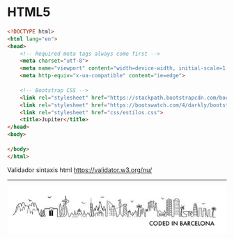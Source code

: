 # HTML5

```html
<!DOCTYPE html>
<html lang="en">  
<head>
    <!-- Required meta tags always come first -->
    <meta charset="utf-8">
    <meta name="viewport" content="width=device-width, initial-scale=1, shrink-to-fit=no">
    <meta http-equiv="x-ua-compatible" content="ie=edge">
    
    <!-- Bootstrap CSS -->
    <link rel="stylesheet" href="https://stackpath.bootstrapcdn.com/bootstrap/4.4.1/css/bootstrap.min.css" integrity="sha384-Vkoo8x4CGsO3+Hhxv8T/Q5PaXtkKtu6ug5TOeNV6gBiFeWPGFN9MuhOf23Q9Ifjh" crossorigin="anonymous">
    <link rel="stylesheet" href="https://bootswatch.com/4/darkly/bootstrap.min.css">
    <link rel="stylesheet" href="css/estilos.css">
    <title>Jupiter</title>
</head>
<body>

</body>
</html>
```

Validador sintaxis html <https://validator.w3.org/nu/>

---
<!-- Pit i Collons -->
![Coded In Barcelona](https://raw.githubusercontent.com/leguim-repo/leguim-repo/master/img/codedinbcn.png)
